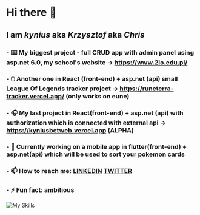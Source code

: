 # Hi there 👋
## I am **_kynius_** aka **_Krzysztof_** aka **_Chris_**
### - ⌨️ My biggest project - full CRUD app with admin panel using asp.net 6.0, my school's website -> https://www.2lo.edu.pl/
### - 🖱️ Another one in React (front-end) + asp.net (api) small League Of Legends tracker project -> https://runeterra-tracker.vercel.app/ (only works on eune)
### - 🎧 My last project in React(front-end) + asp.net (api) with authorization which is connected with external api -> https://kyniusbetweb.vercel.app (ALPHA)
### - 🔭 Currently working on a mobile app in flutter(front-end) + asp.net(api) which will be used to sort your pokemon cards
### - 📫 How to reach me: [LINKEDIN](https://www.linkedin.com/in/krzysztofgadzina) [TWITTER](https://twitter.com/kynius_/)
### - ⚡ Fun fact: ambitious



[![My Skills](https://skills.thijs.gg/icons?i=js,html,css,git,nextjs,react,cs)](https://kynius-portfolio.vercel.app/)
